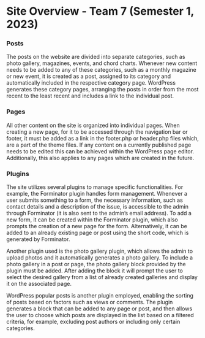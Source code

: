 # Site Overview - Team 7 (Semester 1, 2023)

### Posts
The posts on the website are divided into separate categories, such as photo gallery, magazines, events, and chord charts. Whenever new content needs to be added to any of these categories, such as a monthly magazine or new event, it is created as a post, assigned to its category and automatically included in the respective category page. WordPress generates these category pages, arranging the posts in order from the most recent to the least recent and includes a link to the individual post.

### Pages
All other content on the site is organized into individual pages. When creating a new page, for it to be accessed through the navigation bar or footer, it must be added as a link in the footer.php or header.php files which, are a part of the theme files. If any content on a currently published page needs to be edited this can be achieved within the WordPress page editor. Additionally, this also applies to any pages which are created in the future.

### Plugins
The site utilizes several plugins to manage specific functionalities. For example, the Forminator plugin handles form management. Whenever a user submits something to a form, the necessary information, such as contact details and a description of the issue, is accessible to the admin through Forminator (it is also sent to the admin’s email address). To add a new form, it can be created within the Forminator plugin, which also prompts the creation of a new page for the form. Alternatively, it can be added to an already existing page or post using the short code, which is generated by Forminator.

Another plugin used is the photo gallery plugin, which allows the admin to upload photos and it automatically generates a photo gallery. To include a photo gallery in a post or page, the photo gallery block provided by the plugin must be added. After adding the block it will prompt the user to select the desired gallery from a list of already created galleries and display it on the associated page. 

WordPress popular posts is another plugin employed, enabling the sorting of posts based on factors such as views or comments. The plugin generates a block that can be added to any page or post, and then allows the user to choose which posts are displayed in the list based on a filtered criteria, for example, excluding post authors or including only certain categories.

